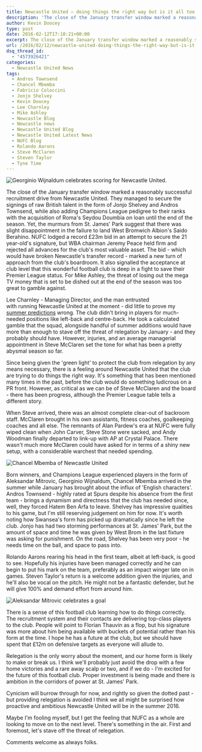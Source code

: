 ```yaml
---
title: Newcastle United – doing things the right way but is it all too late?
description: 'The close of the January transfer window marked a reasonably successful recruitment drive from Newcastle United in their attempts to stave off relegation.'
author: Kevin Doocey
type: post
date: 2016-02-12T17:10:21+00:00
excerpt: The close of the January transfer window marked a reasonably successful recruitment drive from Newcastle United. They managed to secure the signings of raw British talent in the form of Jonjo Shelvey and Andros Townsend..
url: /2016/02/12/newcastle-united-doing-things-the-right-way-but-is-it-all-too-late/
dsq_thread_id:
  - "4573926421"
categories:
  - Newcastle United News
tags:
  - Andros Townsend
  - Chancel Mbemba
  - Fabricio Coloccini
  - Jonjo Shelvey
  - Kevin Doocey
  - Lee Charnley
  - Mike Ashley
  - Newcastle Blog
  - Newcastle news
  - Newcastle United Blog
  - Newcastle United Latest News
  - NUFC Blog
  - Rolando Aarons
  - Steve McClaren
  - Steven Taylor
  - Tyne Time
---
```

![Georginio Wijnaldum celebrates scoring for Newcastle United.](https://www.tynetime.com/wp-content/uploads/2016/02/Georginio-Wijnaldum-Newcastle-United-e1455296778744.jpg)

The close of the January transfer window marked a reasonably successful recruitment drive from Newcastle United. They managed to secure the signings of raw British talent in the form of Jonjo Shelvey and Andros Townsend, while also adding Champions League pedigree to their ranks with the acquisition of Roma's Seydou Doumbia on loan until the end of the season. Yet, the murmurs from St. James' Park suggest that there was slight disappointment in the failure to land West Bromwich Albion's Saido Berahino. NUFC lodged a record £23m bid in an attempt to secure the 21 year-old's signature, but WBA chairman Jeremy Peace held firm and rejected all advances for the club's most valuable asset. The bid - which would have broken Newcastle's transfer record - marked a new turn of approach from the club's boardroom. It also signalled the acceptance at club level that this wonderful football club is deep in a fight to save their Premier League status. For Mike Ashley, the threat of losing out the mega TV money that is set to be dished out at the end of the season was too great to gamble against.

Lee Charnley - Managing Director, and the man entrusted with running Newcastle United at the moment - did little to prove my [summer predictions][1] wrong. The club didn't bring in players for much-needed positions like left-back and centre-back. He took a calculated gamble that the squad, alongside handful of summer additions would have more than enough to stave off the threat of relegation by January - and they probably should have. However, injuries, and an average managerial appointment in Steve McClaren set the tone for what has been a pretty abysmal season so far.

Since being given the 'green light' to protect the club from relegation by any means necessary, there is a feeling around Newcastle United that the club are trying to do things the right way. It's something that has been mentioned many times in the past, before the club would do something ludicrous on a PR front. However, as critical as we can be of Steve McClaren and the board - there has been progress, although the Premier League table tells a different story.

When Steve arrived, there was an almost complete clear-out of backroom staff. McClaren brought in his own assistants, fitness coaches, goalkeeping coaches and all else. The remnants of Alan Pardew's era at NUFC were fully wiped clean when John Carver, Steve Stone were sacked, and Andy Woodman finally departed to link-up with AP at Crystal Palace. There wasn't much more McClaren could have asked for in terms of a shiny new setup, with a considerable warchest that needed spending.

![Chancel Mbemba of Newcastle United](https://www.tynetime.com/wp-content/uploads/2016/02/Chancel-Mbemba-St-James-Park.jpg)

Born winners, and Champions League experienced players in the form of Aleksandar Mitrovic, Georginio Wijnaldum, Chancel Mbemba arrived in the summer while January has brought about the influx of 'English characters'. Andros Townsend - highly rated at Spurs despite his absence from the first team - brings a dynamism and directness that the club has needed since, well, they forced Hatem Ben Arfa to leave. Shelvey has impressive qualities to his game, but I'm still reserving judgement on him for now. It's worth noting how Swansea's form has picked up dramatically since he left the club. Jonjo has had two storming performances at St. James' Park, but the amount of space and time he was given by West Brom in the last fixture was asking for punishment. On the road, Shelvey has been very poor - he needs time on the ball, and space to pass into.

Rolando Aarons rearing his head in the first team, albeit at left-back, is good to see. Hopefully his injuries have been managed correctly and he can begin to put his mark on the team, preferably as an impact winger late on in games. Steven Taylor's return is a welcome addition given the injuries, and he'll also be vocal on the pitch. He might not be a fantastic defender, but he will give 100% and demand effort from around him.

![Aleksandar Mitrovic celebrates a goal](https://www.tynetime.com/wp-content/uploads/2016/02/Mitrovic-Newcastle.jpg)

There is a sense of this football club learning how to do things correctly. The recruitment system and their contacts are delivering top-class players to the club. People will point to Florian Thauvin as a flop, but his signature was more about him being available with buckets of potential rather than his form at the time. I hope he has a future at the club, but we should have spent that £12m on defensive targets as everyone will allude to.

Relegation is the only worry about the moment, and our home form is likely to make or break us. I think we'll probably just avoid the drop with a few home victories and a rare away scalp or two, and if we do - I'm excited for the future of this football club. Proper investment is being made and there is ambition in the corridors of power at St. James' Park.

Cynicism will burrow through for now, and rightly so given the dotted past - but providing relegation is avoided I think we all might be surprised how proactive and ambitious Newcastle United will be in the summer 2016.

Maybe I'm fooling myself, but I get the feeling that NUFC as a whole are looking to move on to the next level. There's something in the air. First and foremost, let's stave off the threat of relegation.

Comments welcome as always folks.

 [1]: https://www.tynetime.com/2015/06/22/lee-charnley-wrong-man-in-the-wrong-position-at-the-wrong-time/
